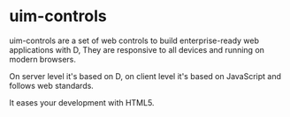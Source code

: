 # uim-controls

uim-controls are a set of web controls to build enterprise-ready web applications with D, They are responsive to all devices and running on modern browsers. 

On server level it's based on D, on client level it's based on JavaScript and follows web standards. 

It eases your development with HTML5.
